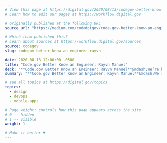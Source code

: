 ```yaml
---
# View this page at https://digital.gov/2020/08/13/codegov-better-know-an-engineer-rayvn
# Learn how to edit our pages at https://workflow.digital.gov

# originally published at the following URL
source_url: "https://medium.com/codedotgov/code-gov-better-know-an-engineer-rayvn-manuel-46188c95218b"

# Which team published this?
# Learn about sources at https://workflow.digital.gov/sources
source: codegov
slug: codegov-better-know-an-engineer-rayvn

date: 2020-08-13 12:00:00 -0500
title: "Code.gov Better Know an Engineer: Rayvn Manuel"
deck: "**Code.gov Better Know an Engineer: Rayvn Manuel**&mdash;We’re back with another installment of Better Know an Engineer. We are pleased to feature a friend of Code.gov and all-around amazing person, Rayvn Manuel; senior application developer and DevOps engineer at the Smithsonian Insitute&#39;s National Museum of African American History and Culture (NMAAHC)."
summary: "**Code.gov Better Know an Engineer: Rayvn Manuel**&mdash;We’re back with another installment of Better Know an Engineer. We are pleased to feature a friend of Code.gov and all-around amazing person, Rayvn Manuel; senior application developer and DevOps engineer at the Smithsonian Insitute&#39;s National Museum of African American History and Culture (NMAAHC)."

# see all topics at https://digital.gov/topics
topics: 
  - design
  - devops
  - mobile-apps

# Page weight: controls how this page appears across the site
# 0 -- hidden
# 1 -- visible
weight: 1

# Make it better ♥
---
```

